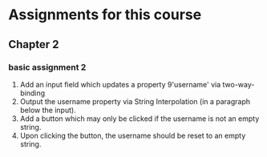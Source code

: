 # Assignments for this course

## Chapter 2

### basic assignment 2
 1. Add an input field which updates a property 9'username' via two-way-binding
 1. Output the username property via String Interpolation (in a paragraph below the input).
 1. Add a button which may only be clicked if the username is not an empty string.
 1. Upon clicking the button, the username should be reset to an empty string.
 
 
